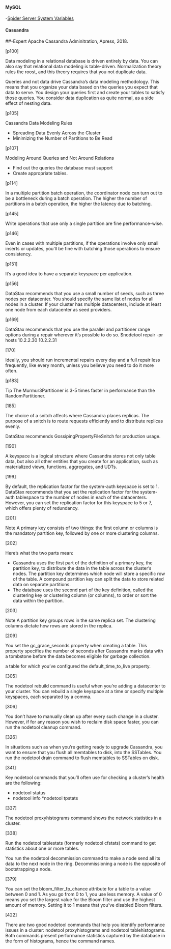 
#### MySQL

-[Spider Server System Variables](https://mariadb.com/kb/en/library/spider-server-status-variables/)




#### Cassandra

##-Expert Apache Cassandra Adminitration, Apress, 2018.

[p100]

  Data modeling in a relational database is driven entirely by data. You can also say that
relational data modeling is table-driven. Normalization theory rules the roost, and this
theory requires that you not duplicate data.

  Queries and not data drive Cassandra’s data modeling methodology. This means that
you organize your data based on the queries you expect that data to serve. You design
your queries first and create your tables to satisfy those queries. You consider data
duplication as quite normal, as a side effect of nesting data.

[p105]

Cassandra Data Modeling Rules
* Spreading Data Evenly Across the Cluster
* Minimizing the Number of Partitions to Be Read
   
[p107]

Modeling Around Queries and Not Around Relations
* Find out the queries the database must support
* Create appropriate tables.
   
[p114]

  In a multiple partition batch operation, the coordinator node can turn out to be a bottleneck during a batch operation. The higher the number of partitions in a batch operation, the higher the latency due to batching.
   
[p145]   

  Write operations that use only a single partition are fine performance-wise.
   
[p146]   

  Even in cases with multiple partitions, if the operations involve only small inserts or updates, you’ll be fine with batching those operations to ensure consistency.

[p151]

It’s a good idea to have a separate keyspace per application.


[p156]

DataStax recommends that you use a small number of seeds, such as three nodes per datacenter. You should specify the same list of nodes
for all nodes in a cluster. If your cluster has multiple datacenters, include at least one node from each datacenter as seed providers.

[p169]

DataStax recommends that you use the parallel and partitioner range options during a repair wherever it’s possible to do so.
		$nodetool repair -pr hosts 10.2.2.30 10.2.2.31

[170] 

Ideally, you should run incremental repairs every day and a full repair less frequently, like every month, unless you believe you need to do it more often.

[p183]

Tip The Murmur3Partitioner is 3-5 times faster in performance than the RandomPartitioner.

[185]

The choice of a snitch affects where Cassandra places replicas. The
purpose of a snitch is to route requests efficiently and to distribute replicas evenly.

DataStax recommends GossipingPropertyFileSnitch for production usage.


[190]

A keyspace is a logical structure where Cassandra stores not only table data, but also all other entities that you create for an application, such as materialized views, functions, aggregates, and UDTs.

[199]

By default, the replication factor for the system-auth keyspace is set to 1. DataStax recommends that you set the replication factor for the system-auth tablespace to the number of nodes in each of the datacenters. However, you can set the replication factor for this keyspace to 5 or 7, which offers plenty of redundancy.

[201]

Note A primary key consists of two things: the first column or columns is the mandatory partition key, followed by one or more clustering columns.

[202]

Here’s what the two parts mean:
* Cassandra uses the first part of the definition of a primary key, the partition key, to distribute the data in the table across the cluster’s nodes. The partition key determines which node will store a specific row of the table. A compound partition key can split the data to store related data on separate partitions.
* The database uses the second part of the key definition, called the clustering key or clustering column (or columns), to order or sort the data within the partition.

[203]

Note A partition key groups rows in the same replica set. The clustering columns dictate how rows are stored in the replica.

[209]

You set the gc_grace_seconds property when creating a table. This property specifies the number of seconds after Cassandra marks data with a tombstone before the data becomes eligible for garbage collection.

a table for which you’ve configured the default_time_to_live property.


[305]

The nodetool rebuild command is useful when you’re adding a datacenter to your cluster. You can rebuild a single keyspace at a time or specify multiple keyspaces, each separated by a comma.

[306]

You don’t have to manually clean up after every such change in a cluster. However, if for any reason you wish to reclaim disk space faster, you can run the nodetool cleanup command.

[326]

In situations such as when you’re getting ready to upgrade Cassandra, you want to ensure that you flush all memtables to disk, into the SSTables. You run the nodetool drain command to flush memtables to SSTables on disk.

[341]

Key nodetool commands that you’ll often use for checking a cluster’s health are the following:
* nodetool status
* nodetool info
*nodetool tpstats

 [337]
 
 The nodetool proxyhistograms command shows the network statistics in a cluster.
 
 [338]
 
 Run the nodetool tablestats (formerly nodetool cfstats) command to get statistics about one or more tables.

You run the nodetool decommission command to make a node send all its data to the next node in the ring. Decommissioning a node is the opposite of bootstrapping a node.


[379]

You can set the bloom_filter_fp_chance attribute for a table to a value between 0 and 1. As you go from 0 to 1, you use less memory. A value of 0 means you set the largest value for the Bloom filter and use the highest amount of memory. Setting it to 1 means that
you’ve disabled Bloom filters.

[422]

There are two good nodetool commands that help you identify performance issues in a cluster: nodetool proxyhistograms and nodetool tablehistograms. Both commands present performance statistics captured by the database in the form of histograms, hence
the command names.

